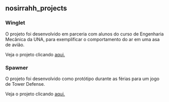 ## nosirrahh_projects

### Winglet

O projeto foi desenvolvido em parceria com alunos do curso de Engenharia Mecânica da UNA, para exemplificar o comportamento do ar em uma asa de avião.

Veja o projeto clicando [aqui.](https://nosirrahh.github.io/nosirrahh_projects/nosirrahh_winglet/index.html)

### Spawner

O projeto foi desenvolvido como protótipo durante as férias para um jogo de Tower Defense.

Veja o projeto clicando [aqui.](https://nosirrahh.github.io/nosirrahh_projects/spawner-example/index.html)